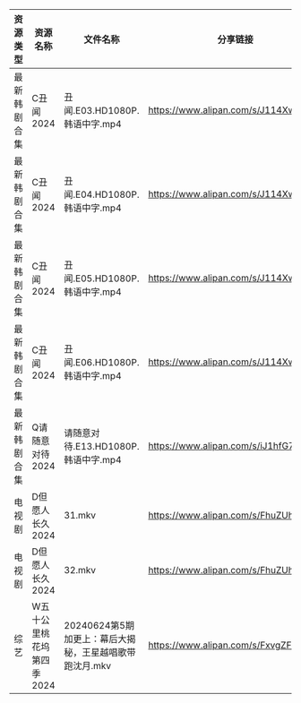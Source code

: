 | 资源类型   | 资源名称            | 文件名称                               | 分享链接                                 | 更新时间                |
| ------ | --------------- | ---------------------------------- | ------------------------------------ | ------------------- |
| 最新韩剧合集 | C丑闻2024         | 丑闻.E03.HD1080P.韩语中字.mp4            | https://www.alipan.com/s/J114XwZcFVg | 2024-06-25 08:08:40 |
| 最新韩剧合集 | C丑闻2024         | 丑闻.E04.HD1080P.韩语中字.mp4            | https://www.alipan.com/s/J114XwZcFVg | 2024-06-25 08:08:40 |
| 最新韩剧合集 | C丑闻2024         | 丑闻.E05.HD1080P.韩语中字.mp4            | https://www.alipan.com/s/J114XwZcFVg | 2024-06-25 08:08:40 |
| 最新韩剧合集 | C丑闻2024         | 丑闻.E06.HD1080P.韩语中字.mp4            | https://www.alipan.com/s/J114XwZcFVg | 2024-06-25 08:08:39 |
| 最新韩剧合集 | Q请随意对待2024      | 请随意对待.E13.HD1080P.韩语中字.mp4         | https://www.alipan.com/s/iJ1hfG7FjwZ | 2024-06-25 08:06:25 |
| 电视剧    | D但愿人长久2024      | 31.mkv                             | https://www.alipan.com/s/FhuZUhrsRyc | 2024-06-25 00:05:17 |
| 电视剧    | D但愿人长久2024      | 32.mkv                             | https://www.alipan.com/s/FhuZUhrsRyc | 2024-06-25 00:05:16 |
| 综艺     | W五十公里桃花坞第四季2024 | 20240624第5期加更上：幕后大揭秘，王星越唱歌带跑沈月.mkv | https://www.alipan.com/s/FxvgZFoirza | 2024-06-25 00:08:35 |
